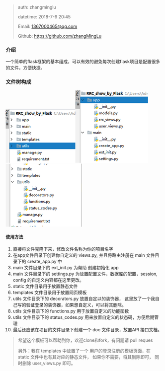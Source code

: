 >   auth: zhangminglu
>
>   datetime: 2018-7-9 20:45
>
>   Email: 1367000465@qq.com
>
>   Github: https://github.com/zhangMingLu



### 介绍



一个简单的flask框架的基本组成，可以有效的避免每次创建flask项目是配置很多的文件，方便快捷。



### 文件树构成

![53114032301](assets/1531140323012.png)![53114034790](assets/1531140347908.png)![53114038281](assets/1531140382811.png)





#### 使用方法

1.  直接将文件克隆下来，修改文件名称为你的项目名字
2.  在app文件目录下创建你自定义的 views.py, 并且将路由注册在 main  文件目录下的 create_app.py 中
3.  main 文件目录下的 ext_init.py 为帮助 创建初始化 app
4.  main 文件目录下的 settings.py 为放置配置文件，数据库的配置，session, config 的自定义内容都在这里更改。
5.  static 文件目录用于放置静态文件
6.  templates 文件目录用于放置网页模板
7.  utils 文件目录下的 decorators.py 放置自定以的装饰器， 这里放了一个我自己写的验证登录的装饰器，如果想自定义，可以将其删除。
8.  utils 文件目录下的 functions.py 用于放置自定义的功能函数
9.  utils 文件目录下的 status_codes.py 用来放置自定义的状态码，方便后期管理
10.  最后还应该在项目的文件目录下创建一个 doc 文件目录，放置API 接口文档。 



>   希望这个模板可以帮助到你，欢迎clone和fork，有问题请 pull reques 
>
>   另外：我在 templates 中放置了一个 用户的登录注册的模板页面，在 static 文件中也有其对应的静态文件， 如果你不需要，将其删除即可， 同时删除 user_views.py 即可。